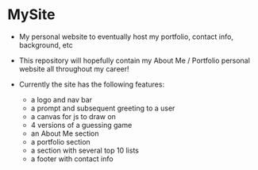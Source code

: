 # MySite

- My personal website to eventually host my portfolio, contact info, background, etc

- This repository will hopefully contain my About Me / Portfolio personal website all throughout my career!

- Currently the site has the following features:
    - a logo and nav bar
    - a prompt and subsequent greeting to a user
    - a canvas for js to draw on
    - 4 versions of a guessing game
    - an About Me section
    - a portfolio section
    - a section with several top 10 lists
    - a footer with contact info

